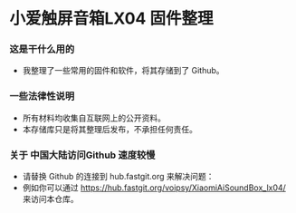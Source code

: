 # 小爱触屏音箱LX04 固件整理
### 这是干什么用的
- 我整理了一些常用的固件和软件，将其存储到了 Github。
### 一些法律性说明
- 所有材料均收集自互联网上的公开资料。
- 本存储库只是将其整理后发布，不承担任何责任。
### 关于 中国大陆访问Github 速度较慢
- 请替换 Github 的连接到 hub.fastgit.org 来解决问题：
- 例如你可以通过 https://hub.fastgit.org/voipsy/XiaomiAiSoundBox_lx04/ 来访问本仓库。
